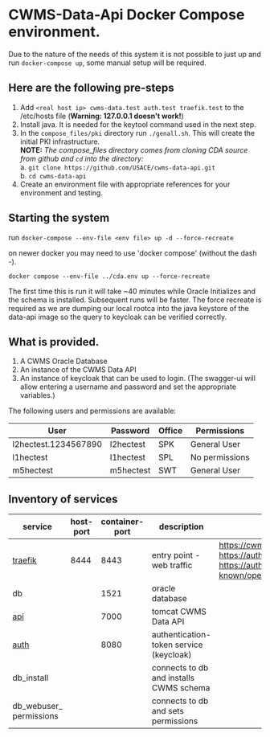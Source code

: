 # CWMS-Data-Api Docker Compose environment.

Due to the nature of the needs of this system it is not possible to just up and run `docker-compose up`, some manual setup will be required.

## Here are the following pre-steps
1. Add `<real host ip> cwms-data.test auth.test traefik.test` to the /etc/hosts file  (**Warning: 127.0.0.1 doesn't work!**)
2. Install java.  It is needed for the keytool command used in the next step.  
3. In the `compose_files/pki` directory run `./genall.sh`. This will create the initial PKI infrastructure.  
  **NOTE:** *The compose_files directory comes from cloning CDA source from github and `cd` into the directory:*  
  a. `git clone https://github.com/USACE/cwms-data-api.git`  
  b. `cd cwms-data-api`  
4. Create an environment file with appropriate references for your environment and testing.  


## Starting the system

run `docker-compose --env-file <env file> up -d --force-recreate`

on newer docker you may need to use 'docker compose' (without the dash -).

`docker compose --env-file ../cda.env up --force-recreate`

The first time this is run it will take ~40 minutes while Oracle Initializes and the schema is installed. Subsequent runs will be faster.
The force recreate is required as we are dumping our local rootca into the java keystore of the data-api image so the query to keycloak 
can be verified correctly.

## What is provided.

1. A CWMS Oracle Database
2. An instance of the CWMS Data API
3. An instance of keycloak that can be used to login. (The swagger-ui will allow entering a username and password and set the appropriate variables.)

The following users and permissions are available:

| User                  | Password    | Office | Permissions    |
| --------------------- | ----------- | ------ | ------------   |
| l2hectest.1234567890  | l2hectest   | SPK    | General User   |
| l1hectest             | l1hectest   | SPL    | No permissions |
| m5hectest             | m5hectest   | SWT    | General User   |


## Inventory of services


|service|host-port|container-port|description|test urls|
|----|--|---|--|--|
|[traefik](./compose_files/traefik/traefik.yml)|8444|8443|entry point - web traffic|https://cwms-data.test:8444/cwms-data/ https://auth.test:8444/auth/realms/cwms https://auth.test:8444/auth/realms/cwms/.well-known/openid-configuration|
|db||1521|oracle database|
|[api](./cwms-data-api/src/docker/Dockerfile)||7000|tomcat CWMS Data API |
|[auth](./compose_files/keycloak/Dockerfile)||8080|authentication-token service (keycloak)|
|db_install|||connects to db and installs CWMS schema|
|db_webuser_ permissions|||connects to db and sets permissions |

